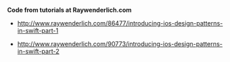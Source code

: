 **Code from tutorials at Raywenderlich.com**
- http://www.raywenderlich.com/86477/introducing-ios-design-patterns-in-swift-part-1

- http://www.raywenderlich.com/90773/introducing-ios-design-patterns-in-swift-part-2
